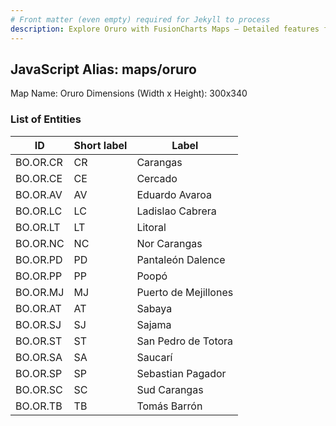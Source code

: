 ```yaml
---
# Front matter (even empty) required for Jekyll to process
description: Explore Oruro with FusionCharts Maps – Detailed features for seamless integration. Try now & enhance your data visualization today! 
---
```


## JavaScript Alias: maps/oruro

Map Name: Oruro
Dimensions (Width x Height): 300x340





### List of Entities

ID | Short label | Label
---|---|---|
BO.OR.CR|CR|Carangas
BO.OR.CE|CE|Cercado
BO.OR.AV|AV|Eduardo Avaroa
BO.OR.LC|LC|Ladislao Cabrera
BO.OR.LT|LT|Litoral
BO.OR.NC|NC|Nor Carangas
BO.OR.PD|PD|Pantaleón Dalence
BO.OR.PP|PP|Poopó
BO.OR.MJ|MJ|Puerto de Mejillones
BO.OR.AT|AT|Sabaya
BO.OR.SJ|SJ|Sajama
BO.OR.ST|ST|San Pedro de Totora
BO.OR.SA|SA|Saucarí
BO.OR.SP|SP|Sebastian Pagador
BO.OR.SC|SC|Sud Carangas
BO.OR.TB|TB|Tomás Barrón